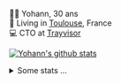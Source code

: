 <p>
  👨🏻 <bold>Yohann</bold>, 30 ans<br/>
  💼 Living in <a href="https://www.google.com/maps?q=toulouse">Toulouse</a>, France<br/>
  💻 CTO at <a href="https://trayvisor.com/">Trayvisor</a><br/>
</p>

<a href="https://github.com/anuraghazra/github-readme-stats"><img align="center" src="https://github-readme-stats-dviw-8taegaswk-yohann84ls-projects.vercel.app//api?username=yohann84L&show_icons=true&include_all_commits=true" alt="Yohann's github stats" /> </a>


<details>
  <summary>Some stats ...</summary><br/>
  

<!--START_SECTION:waka-->
![Code Time](http://img.shields.io/badge/Code%20Time-1%2C251%20hrs%2052%20mins-blue)

![Profile Views](http://img.shields.io/badge/Profile%20Views-0-blue)

**🐱 My GitHub Data** 

> 📦 441.0 kB Used in GitHub's Storage 
 > 
> 🏆 423 Contributions in the Year 2025
 > 
> 🚫 Not Opted to Hire
 > 
> 📜 26 Public Repositories 
 > 
> 🔑 21 Private Repositories 
 > 
**I'm an Early 🐤** 

```text
🌞 Morning                24855 commits       ███████░░░░░░░░░░░░░░░░░░   29.87 % 
🌆 Daytime                48017 commits       ██████████████░░░░░░░░░░░   57.70 % 
🌃 Evening                10205 commits       ███░░░░░░░░░░░░░░░░░░░░░░   12.26 % 
🌙 Night                  145 commits         ░░░░░░░░░░░░░░░░░░░░░░░░░   00.17 % 
```
📅 **I'm Most Productive on Wednesday** 

```text
Monday                   15898 commits       █████░░░░░░░░░░░░░░░░░░░░   19.10 % 
Tuesday                  15601 commits       █████░░░░░░░░░░░░░░░░░░░░   18.75 % 
Wednesday                17164 commits       █████░░░░░░░░░░░░░░░░░░░░   20.62 % 
Thursday                 16872 commits       █████░░░░░░░░░░░░░░░░░░░░   20.27 % 
Friday                   16101 commits       █████░░░░░░░░░░░░░░░░░░░░   19.35 % 
Saturday                 583 commits         ░░░░░░░░░░░░░░░░░░░░░░░░░   00.70 % 
Sunday                   1003 commits        ░░░░░░░░░░░░░░░░░░░░░░░░░   01.21 % 
```


📊 **This Week I Spent My Time On** 

```text
🕑︎ Time Zone: Europe/Paris

💬 Programming Languages: 
Image (svg)              9 hrs 51 mins       ████████████████████████░   96.30 % 
Other                    22 mins             █░░░░░░░░░░░░░░░░░░░░░░░░   03.70 % 

🔥 Editors: 
Zed                      10 hrs 8 mins       █████████████████████████   99.19 % 
Figma                    4 mins              ░░░░░░░░░░░░░░░░░░░░░░░░░   00.81 % 

💻 Operating System: 
Mac                      10 hrs 13 mins      █████████████████████████   100.00 % 
```

**I Mostly Code in Python** 

```text
Python                   26 repos            ██████████████░░░░░░░░░░░   54.17 % 
Jupyter Notebook         4 repos             ██░░░░░░░░░░░░░░░░░░░░░░░   08.33 % 
JavaScript               3 repos             ██░░░░░░░░░░░░░░░░░░░░░░░   06.25 % 
HTML                     2 repos             █░░░░░░░░░░░░░░░░░░░░░░░░   04.17 % 
Shell                    1 repo              █░░░░░░░░░░░░░░░░░░░░░░░░   02.08 % 
```




 Last Updated on 11/06/2025 00:42:38 UTC
<!--END_SECTION:waka-->
